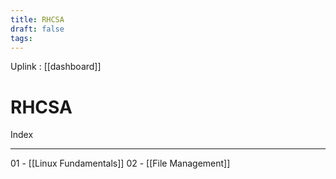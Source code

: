 ```yaml
---
title: RHCSA
draft: false
tags:
---
```

 Uplink : [[dashboard]]

# RHCSA

Index

---

01 - [[Linux Fundamentals]]
02 - [[File Management]]